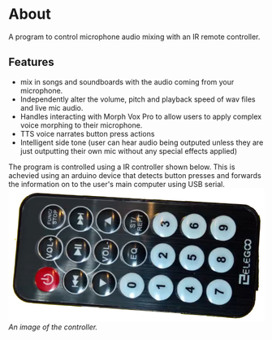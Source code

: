 # About
A program to control microphone audio mixing with an IR remote controller.

## Features
  - mix in songs and soundboards with the audio coming from your microphone.
  - Independently alter the volume, pitch and playback speed of wav files and live mic audio.
  - Handles interacting with Morph Vox Pro to allow users to apply complex voice morphing to their microphone.
  - TTS voice narrates button press actions
  - Intelligent side tone (user can hear audio being outputed unless they are just outputting their own mic without any special effects applied)

The program is controlled using a IR controller shown below. This is achevied using an arduino device that detects button presses and forwards the information on to the user's main computer using USB serial.
![alt text](https://github.com/TrevorBivi/MicTools/raw/master/images/IR_remote.jpg)
*An image of the controller.*

